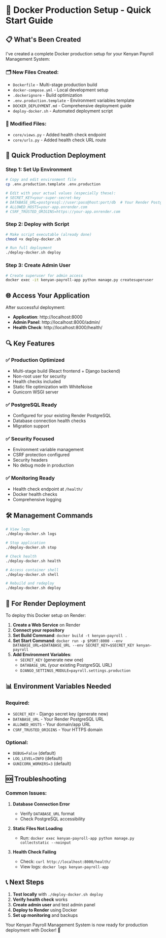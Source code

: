 # 🐳 Docker Production Setup - Quick Start Guide

## 📋 What's Been Created

I've created a complete Docker production setup for your Kenyan Payroll Management System:

### 🗂️ New Files Created:
- `Dockerfile` - Multi-stage production build
- `docker-compose.yml` - Local development setup
- `.dockerignore` - Build optimization
- `.env.production.template` - Environment variables template
- `DOCKER_DEPLOYMENT.md` - Comprehensive deployment guide
- `deploy-docker.sh` - Automated deployment script

### 🔧 Modified Files:
- `core/views.py` - Added health check endpoint
- `core/urls.py` - Added health check URL route

## 🚀 Quick Production Deployment

### Step 1: Set Up Environment
```bash
# Copy and edit environment file
cp .env.production.template .env.production

# Edit with your actual values (especially these):
# SECRET_KEY=your-super-secret-key
# DATABASE_URL=postgresql://user:pass@host:port/db  # Your Render PostgreSQL URL
# ALLOWED_HOSTS=your-app.onrender.com
# CSRF_TRUSTED_ORIGINS=https://your-app.onrender.com
```

### Step 2: Deploy with Script
```bash
# Make script executable (already done)
chmod +x deploy-docker.sh

# Run full deployment
./deploy-docker.sh deploy
```

### Step 3: Create Admin User
```bash
# Create superuser for admin access
docker exec -it kenyan-payroll-app python manage.py createsuperuser
```

## 🌐 Access Your Application

After successful deployment:
- **Application**: http://localhost:8000
- **Admin Panel**: http://localhost:8000/admin/
- **Health Check**: http://localhost:8000/health/

## 🔍 Key Features

### ✅ Production Optimized
- Multi-stage build (React frontend + Django backend)
- Non-root user for security
- Health checks included
- Static file optimization with WhiteNoise
- Gunicorn WSGI server

### ✅ PostgreSQL Ready
- Configured for your existing Render PostgreSQL
- Database connection health checks
- Migration support

### ✅ Security Focused
- Environment variable management
- CSRF protection configured
- Security headers
- No debug mode in production

### ✅ Monitoring Ready
- Health check endpoint at `/health/`
- Docker health checks
- Comprehensive logging

## 🛠️ Management Commands

```bash
# View logs
./deploy-docker.sh logs

# Stop application
./deploy-docker.sh stop

# Check health
./deploy-docker.sh health

# Access container shell
./deploy-docker.sh shell

# Rebuild and redeploy
./deploy-docker.sh deploy
```

## 🔄 For Render Deployment

To deploy this Docker setup on Render:

1. **Create a Web Service** on Render
2. **Connect your repository**
3. **Set Build Command**: `docker build -t kenyan-payroll .`
4. **Set Start Command**: `docker run -p $PORT:8000 --env DATABASE_URL=$DATABASE_URL --env SECRET_KEY=$SECRET_KEY kenyan-payroll`
5. **Add Environment Variables**:
   - `SECRET_KEY` (generate new one)
   - `DATABASE_URL` (your existing PostgreSQL URL)
   - `DJANGO_SETTINGS_MODULE=payroll.settings.production`

## 📊 Environment Variables Needed

### Required:
- `SECRET_KEY` - Django secret key (generate new)
- `DATABASE_URL` - Your Render PostgreSQL URL
- `ALLOWED_HOSTS` - Your domain/app URL
- `CSRF_TRUSTED_ORIGINS` - Your HTTPS domain

### Optional:
- `DEBUG=False` (default)
- `LOG_LEVEL=INFO` (default)
- `GUNICORN_WORKERS=3` (default)

## 🆘 Troubleshooting

### Common Issues:

1. **Database Connection Error**
   - Verify `DATABASE_URL` format
   - Check PostgreSQL accessibility

2. **Static Files Not Loading**
   - Run: `docker exec kenyan-payroll-app python manage.py collectstatic --noinput`

3. **Health Check Failing**
   - Check: `curl http://localhost:8000/health/`
   - View logs: `docker logs kenyan-payroll-app`

## 📞 Next Steps

1. **Test locally** with `./deploy-docker.sh deploy`
2. **Verify health check** works
3. **Create admin user** and test admin panel
4. **Deploy to Render** using Docker
5. **Set up monitoring** and backups

Your Kenyan Payroll Management System is now ready for production deployment with Docker! 🎉
